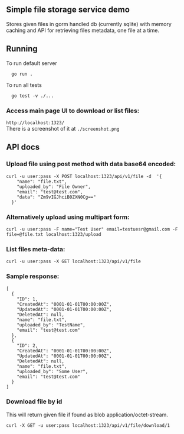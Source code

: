 ## Simple file storage service demo
Stores given files in gorm handled db (currently sqlite) with memory caching and API for 
retrieving files metadata, one file at a time.

## Running
To run default server <br>
```
  go run .
```

To run all tests <br>
```
  go test -v ./...
```

### Access main page UI to download or list files:
`http://localhost:1323/` <br>
There is a screenshot of it at `./screenshot.png`


## API docs
### Upload file using post method with data base64 encoded:
```
curl -u user:pass -X POST localhost:1323/api/v1/file -d  '{
    "name": "file.txt",
    "uploaded_by": "File Owner",
    "email": "test@test.com",
    "data": "Zm9vIGJhciB0ZXN0Cg=="
  }'

```

### Alternatively upload using multipart form:
```
curl -u user:pass -F name="Test User" email=testuesr@gmail.com -F file=@file.txt localhost:1323/upload
```

### List files meta-data:
```
curl -u user:pass -X GET localhost:1323/api/v1/file
```
### Sample response:
```
[
  {
    "ID": 1,
    "CreatedAt": "0001-01-01T00:00:00Z",
    "UpdatedAt": "0001-01-01T00:00:00Z",
    "DeletedAt": null,
    "name": "file.txt",
    "uploaded_by": "TestName",
    "email": "test@test.com"
  },
  {
    "ID": 2,
    "CreatedAt": "0001-01-01T00:00:00Z",
    "UpdatedAt": "0001-01-01T00:00:00Z",
    "DeletedAt": null,
    "name": "file.txt",
    "uploaded_by": "Some User",
    "email": "test@test.com"
  }
]

```

### Download file by id
This will return given file if found as blob application/octet-stream.
```
curl -X GET -u user:pass localhost:1323/api/v1/file/download/1 
```
